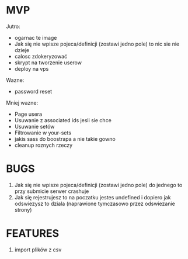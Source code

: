 # MVP

Jutro:
- ogarnac te image
- Jak się nie wpisze pojeca/definicji (zostawi jedno pole) to nic sie nie dzieje
- calosc zdokeryzować
- skrypt na tworzenie userow
- deploy na vps

Wazne:
- password reset 

Mniej wazne:
- Page usera 
- Usuwanie z associated ids jesli sie chce
- Usuwanie setów
- Filtrowanie w your-sets
- jakis sass do boostrapa a nie takie gowno
- cleanup roznych rzeczy


# BUGS
1. Jak się nie wpisze pojeca/definicji (zostawi jedno pole) do jednego to przy submicie serwer crashuje
2. Jak się rejestrujesz to na poczatku jestes undefined i dopiero jak odswiezysz to dziala (naprawione tymczasowo przez odswiezanie strony)

# FEATURES
1. import plików z csv





